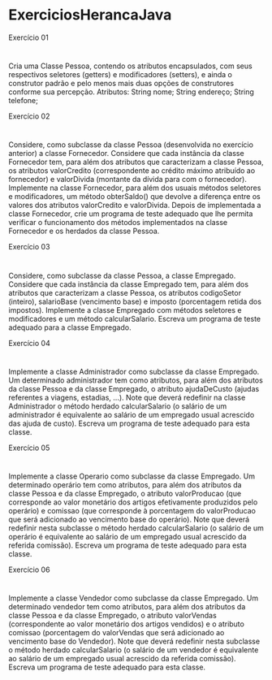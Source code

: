 # ExerciciosHerancaJava
Exercício 01

#

Cria uma Classe Pessoa, contendo os atributos
encapsulados, com seus respectivos seletores (getters) e
modificadores (setters), e ainda o construtor padrão e pelo
menos mais duas opções de construtores conforme sua
percepção. Atributos: String nome; String endereço;
String telefone;

Exercício 02

#

Considere, como subclasse da classe Pessoa (desenvolvida no exercício
anterior) a classe Fornecedor. Considere que cada instância da classe
Fornecedor tem, para além dos atributos que caracterizam a classe Pessoa,
os atributos valorCredito (correspondente ao crédito máximo atribuído ao
fornecedor) e valorDivida (montante da dívida para com o fornecedor).
Implemente na classe Fornecedor, para além dos usuais métodos seletores e
modificadores, um método obterSaldo() que devolve a diferença entre os
valores dos atributos valorCredito e valorDivida. Depois de implementada a
classe Fornecedor, crie um programa de teste adequado que lhe permita
verificar o funcionamento dos métodos implementados na classe
Fornecedor e os herdados da classe Pessoa.

Exercício 03

#

Considere, como subclasse da classe Pessoa, a classe Empregado.
Considere que cada instância da classe Empregado tem, para
além dos atributos que caracterizam a classe Pessoa, os atributos
codigoSetor (inteiro), salarioBase (vencimento base) e imposto
(porcentagem retida dos impostos). Implemente a classe
Empregado com métodos seletores e modificadores e um método
calcularSalario. Escreva um programa de teste adequado para a
classe Empregado.

Exercício 04

#

Implemente a classe Administrador como subclasse da classe
Empregado. Um determinado administrador tem como atributos,
para além dos atributos da classe Pessoa e da classe Empregado,
o atributo ajudaDeCusto (ajudas referentes a viagens, estadias,
...). Note que deverá redefinir na classe Administrador o método
herdado calcularSalario (o salário de um administrador é
equivalente ao salário de um empregado usual acrescido das
ajuda de custo). Escreva um programa de teste adequado para
esta classe.

Exercício 05

#

Implemente a classe Operario como subclasse da classe
Empregado. Um determinado operário tem como atributos, para
além dos atributos da classe Pessoa e da classe Empregado, o
atributo valorProducao (que corresponde ao valor monetário dos
artigos efetivamente produzidos pelo operário) e comissao (que
corresponde à porcentagem do valorProducao que será
adicionado ao vencimento base do operário). Note que deverá
redefinir nesta subclasse o método herdado calcularSalario (o
salário de um operário é equivalente ao salário de um empregado
usual acrescido da referida comissão). Escreva um programa de
teste adequado para esta classe.

Exercício 06

#

Implemente a classe Vendedor como subclasse da classe
Empregado. Um determinado vendedor tem como atributos, para
além dos atributos da classe Pessoa e da classe Empregado, o
atributo valorVendas (correspondente ao valor monetário dos
artigos vendidos) e o atributo comissao (porcentagem do
valorVendas que será adicionado ao vencimento base do
Vendedor). Note que deverá redefinir nesta subclasse o método
herdado calcularSalario (o salário de um vendedor é equivalente
ao salário de um empregado usual acrescido da referida
comissão). Escreva um programa de teste adequado para esta
classe.
